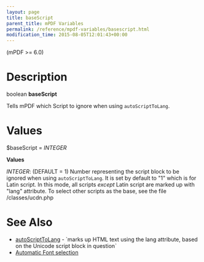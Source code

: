 ```yaml
---
layout: page
title: baseScript
parent_title: mPDF Variables
permalink: /reference/mpdf-variables/basescript.html
modification_time: 2015-08-05T12:01:43+00:00
---
```


(mPDF >= 6.0)

# Description

boolean **baseScript**

Tells mPDF which Script to ignore when using `autoScriptToLang`.

# Values

<span class="parameter">$baseScript</span> = *<span class="smallblock">INTEGER</span>*<span class="smallblock"> </span>

**Values**

*<span class="smallblock">INTEGER</span>*: (<span class="smallblock">DEFAULT</span> = 1) Number representing the script block to be ignored when using `autoScriptToLang`. It is set by default to "1" which is for Latin script. In this mode, all scripts *except* Latin script are marked up with "lang" attribute. To select other scripts as the base, see the file <span class="filename">/classes/ucdn.php</span>

# See Also

<ul>
<li class="manual_boxlist"><a href="{{ "/reference/mpdf-variables/autoscripttolang.html" | prepend: site.baseurl }}">autoScriptToLang</a> - `<span class="code">marks up HTML text using the lang attribute, based on the Unicode script block in question`</span></li>
<li class="manual_boxlist"><a href="{{ "/fonts-languages/automatic-font-selection.html" | prepend: site.baseurl }}">Automatic Font selection</a></li>
</ul>
